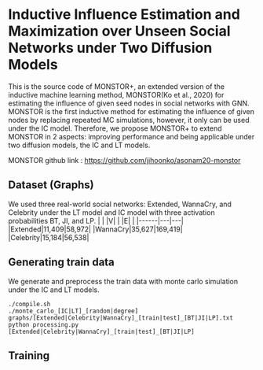 # Inductive Influence Estimation and Maximization over Unseen Social Networks under Two Diffusion Models
This is the source code of MONSTOR+, an extended version of the inductive machine learning method, MONSTOR(Ko et al., 2020) for estimating the influence of given seed nodes in social networks with GNN.
MONSTOR is the first inductive method for estimating the influence of given nodes by replacing repeated MC simulations, however, it only can be used under the IC model.
Therefore, we propose MONSTOR+ to extend MONSTOR in 2 aspects: improving performance and being applicable under two diffusion models, the IC and LT models.

MONSTOR github link : <https://github.com/jihoonko/asonam20-monstor>

## Dataset (Graphs)
We used three real-world social networks: Extended, WannaCry, and Celebrity under the LT model and IC model with three activation probabilities BT, JI, and LP.
| | \|V\| | \|E\| |
|------|---|---|
|Extended|11,409|58,972|
|WannaCry|35,627|169,419|
|Celebrity|15,184|56,538|

## Generating train data
We generate and preprocess the train data with monte carlo simulation under the IC and LT models.

    ./compile.sh
    ./monte_carlo_[IC|LT]_[random|degree] graphs/[Extended|Celebrity|WannaCry]_[train|test]_[BT|JI|LP].txt
    python processing.py [Extended|Celebrity|WannaCry]_[train|test]_[BT|JI|LP]

## Training
